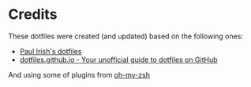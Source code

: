 # Credits

These dotfiles were created (and updated) based on the following ones:

* [Paul Irish's dotfiles](https://github.com/paulirish/dotfiles)
* [dotfiles.github.io - Your unofficial guide to dotfiles on GitHub](http://dotfiles.github.io/)

And using some of plugins from [oh-my-zsh](https://github.com/robbyrussell/oh-my-zsh)
